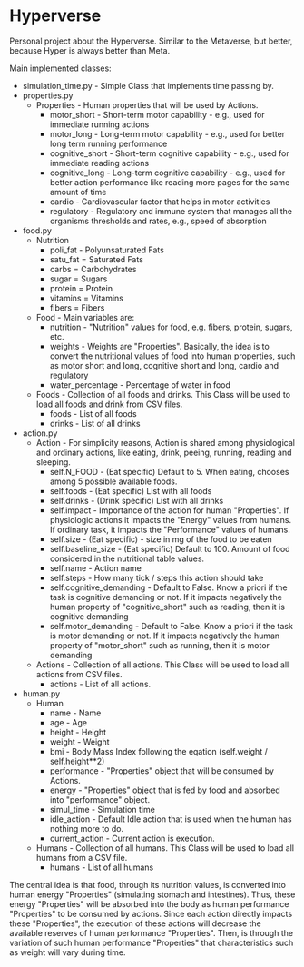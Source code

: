 # Hyperverse

Personal project about the Hyperverse. Similar to the Metaverse, but better, because Hyper is always better than Meta.

Main implemented classes:

- simulation_time.py - Simple Class that implements time passing by. 
- properties.py
  - Properties - Human properties that will be used by Actions.
    - motor_short - Short-term motor capability - e.g., used for immediate running actions
    - motor_long - Long-term motor capability - e.g., used for better long term running performance
    - cognitive_short - Short-term cognitive capability - e.g., used for immediate reading actions
    - cognitive_long - Long-term cognitive capability - e.g., used for better action performance like reading more pages for the same amount of time
    - cardio - Cardiovascular factor that helps in motor activities
    - regulatory - Regulatory and immune system that manages all the organisms thresholds and rates, e.g., speed of absorption
- food.py
  - Nutrition
    - poli_fat - Polyunsaturated Fats
    - satu_fat = Saturated Fats
    - carbs = Carbohydrates
    - sugar = Sugars
    - protein = Protein
    - vitamins = Vitamins
    - fibers = Fibers 
  - Food - Main variables are:
    - nutrition - "Nutrition" values for food, e.g. fibers, protein, sugars, etc.
    - weights - Weights are "Properties". Basically, the idea is to convert the nutritional values of food into human properties, such as motor short and long, cognitive short and long, cardio and regulatory
    - water_percentage - Percentage of water in food
  - Foods - Collection of all foods and drinks. This Class will be used to load all foods and drink from CSV files.
    - foods - List of all foods
    - drinks - List of all drinks
- action.py
  - Action - For simplicity reasons, Action is shared among physiological and ordinary actions, like eating, drink, peeing, running, reading and sleeping.
    - self.N_FOOD - (Eat specific) Default to 5. When eating, chooses among 5 possible available foods. 
    - self.foods - (Eat specific) List with all foods
    - self.drinks - (Drink specific) List with all drinks
    - self.impact - Importance of the action for human "Properties". If physiologic actions it impacts the "Energy" values from humans. If ordinary task, it impacts the "Performance" values of humans.
    - self.size - (Eat specific) - size in mg of the food to be eaten
    - self.baseline_size - (Eat specific) Default to 100. Amount of food considered in the nutritional table values.
    - self.name - Action name
    - self.steps - How many tick / steps this action should take
    - self.cognitive_demanding - Default to False. Know a priori if the task is cognitive demanding or not. If it impacts negatively the human property of "cognitive_short" such as reading, then it is cognitive demanding   
    - self.motor_demanding - Default to False. Know a priori if the task is motor demanding or not. If it impacts negatively the human property of "motor_short" such as running, then it is motor demanding 
  - Actions - Collection of all actions. This Class will be used to load all actions from CSV files.
    - actions - List of all actions.
- human.py
  - Human
    - name - Name
    - age - Age
    - height - Height
    - weight - Weight
    - bmi - Body Mass Index following the eqation (self.weight / self.height**2)
    - performance - "Properties" object that will be consumed by Actions.
    - energy - "Properties" object that is fed by food and absorbed into "performance" object. 
    - simul_time - Simulation time 
    - idle_action - Default Idle action that is used when the human has nothing more to do. 
    - current_action - Current action is execution.
  - Humans - Collection of all humans. This Class will be used to load all humans from a CSV file.
    - humans - List of all humans


The central idea is that food, through its nutrition values, is converted into human energy "Properties" (simulating stomach and intestines). Thus, these energy "Properties" will be absorbed into the body as human performance "Properties" to be consumed by actions. Since each action directly impacts these "Properties", the execution of these actions will decrease the available reserves of human performance "Properties". Then, is through the variation of such human performance "Properties" that characteristics such as weight will vary during time.     